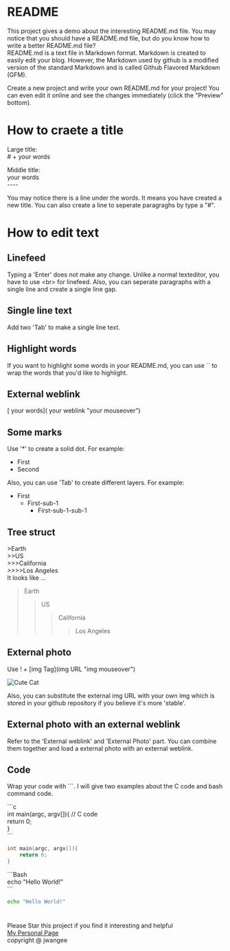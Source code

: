 # README
This project gives a demo about the interesting README.md file. You may notice that you should have a README.md file, but do you know how to write a better README.md file?<br>
README.md is a text file in Markdown format. Markdown is created to easily edit your blog. However, the Markdown used by github is a modified version of the standard Markdown and is called Github Flavored Markdown (GFM).

Create a new project and write your own README.md for your project! You can even edit it online and see the changes immediately (click the "Preview" bottom).<br>

# How to craete a title
Large title:<br>
\# + your words

Middle title:<br>
your words<br>
\----

You may notice there is a line under the words. It means you have created a new title. You can also create a line to seperate paragraghs by type a "#".

# How to edit text

## Linefeed

Typing a 'Enter' does not make any change. Unlike a normal texteditor, you have to use \<br> for linefeed. Also, you can seperate paragraphs with a single line and create a single line gap.

## Single line text

Add two 'Tab' to make a single line text.

## Highlight words

If you want to highlight some words in your README.md, you can use \`\` to wrap the words that you'd like to highlight.

## External weblink

[ your words]( your weblink "your mouseover")

## Some marks

Use '*' to create a solid dot. For example:
* First
* Second

Also, you can use 'Tab' to create different layers. For example:
* First
	* First-sub-1
		* First-sub-1-sub-1

## Tree struct

\>Earth<br>
\>>US<br>
\>>>California<br>
\>>>>Los Angeles<br>
It looks like ...
>Earth
>>US
>>>California
>>>>Los Angeles

## External photo

Use ! + [img Tag](img URL "img mouseover")

![Cute Cat](https://s-media-cache-ak0.pinimg.com/736x/ba/03/23/ba03237a6d6499f0e2633314826e1526--cutest-animals-baby-animals.jpg "Cute Cat")

Also, you can substitute the external img URL with your own img which is stored in your github repository if you believe it's more 'stable'.

## External photo with an external weblink

Refer to the 'External weblink' and 'External Photo' part. You can combine them together and load a external photo with an external weblink.

## Code

Wrap your code with \```. I will give two examples about the C code and bash command code.

\```c<br>
int main(argc, argv[]){ // C code <br>
	return 0; <br>
} <br>
\```

```c
int main(argc, argv[]){
	return 0;
}
```

\```Bash<br>
echo "Hello World!"<br>
\```

```Bash
echo "Hello World!"
```

#
Please Star this project if you find it interesting and helpful<br>
[My Personal Page](http://jwangee.github.io "jwangee")<br>
copyright @ jwangee








